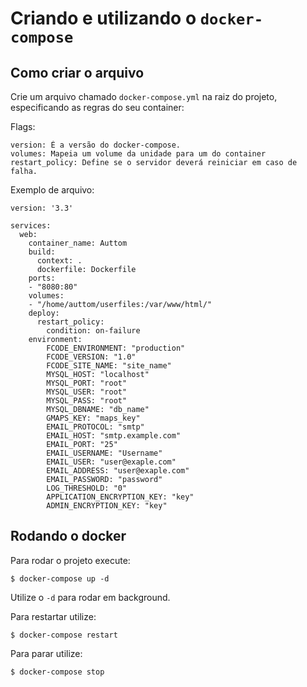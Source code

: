 # Criando e utilizando o `docker-compose`

## Como criar o arquivo

Crie um arquivo chamado `docker-compose.yml` na raiz do projeto, especificando as regras do seu container:

Flags:
```
version: É a versão do docker-compose.
volumes: Mapeia um volume da unidade para um do container
restart_policy: Define se o servidor deverá reiniciar em caso de falha.
```

Exemplo de arquivo:
```
version: '3.3'

services:
  web:
    container_name: Auttom
    build:
      context: .
      dockerfile: Dockerfile
    ports:
    - "8080:80"
    volumes:
    - "/home/auttom/userfiles:/var/www/html/"
    deploy:
      restart_policy:
        condition: on-failure
    environment:
        FCODE_ENVIRONMENT: "production"
        FCODE_VERSION: "1.0"
        FCODE_SITE_NAME: "site_name"
        MYSQL_HOST: "localhost"
        MYSQL_PORT: "root"
        MYSQL_USER: "root"
        MYSQL_PASS: "root"
        MYSQL_DBNAME: "db_name"
        GMAPS_KEY: "maps_key"
        EMAIL_PROTOCOL: "smtp"
        EMAIL_HOST: "smtp.example.com"
        EMAIL_PORT: "25"
        EMAIL_USERNAME: "Username"
        EMAIL_USER: "user@exaple.com"
        EMAIL_ADDRESS: "user@exaple.com"
        EMAIL_PASSWORD: "password"
        LOG_THRESHOLD: "0"
        APPLICATION_ENCRYPTION_KEY: "key"
        ADMIN_ENCRYPTION_KEY: "key"
```

## Rodando o docker

Para rodar o projeto execute:
```
$ docker-compose up -d
```

Utilize o `-d` para rodar em background.

Para restartar utilize:
```
$ docker-compose restart
```

Para parar utilize:
```
$ docker-compose stop
```